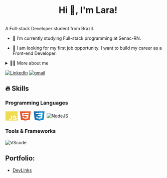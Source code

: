 <!--título-->
<div id="user-content-toc">
  <ul align="center">
    <summary><h1 style="display: inline-block">Hi 👋, I'm Lara!</h1></summary>
</div>

<!-- Presentation -->
<p>
   A Full-stack Developer student from Brazil.

  - 🌱 I’m currently studying Full-stack programming at Senac-RN.

  - 🔭 I am looking for my first job opportunity. I want to build my career as a Front-end Developer.
</p>

<!-- Dropdown -->
<details>
  <summary>👨‍💻 More about me</summary>

  - 💬 I am 32 years old, currently living in Brazil. I have a degree in architecture and urbanism since 2015 but at the end of 2023 I decided to change my career and started studying and joined the full stack programming course.
  - During my career as an architect, I have always had an affinity with the visual part of projects developed through graphic modeling, where I developed skill and curiosity with software in the area. I believe this made me more interested in Front-end.
  - Now as a student I am already taking my first steps using CSS, HTML, JavaScript, Node.js, SQL, developed throughout the course. and I plan to learn React soon.

</details>

<!-- Links -->
[![LinkedIn](https://img.shields.io/badge/LinkedIn-0077B5?style=for-the-badge&logo=linkedin&logoColor=white)](https://www.linkedin.com/in/lara-negreiros/)
[![gmail](https://img.shields.io/badge/Gmail-D14836?style=for-the-badge&logo=gmail&logoColor=white)](https://mail.google.com/mail/u/2/#inbox?compose=CllgCJZZQbQhfqdNFvVJKMfnDTvTNCwrtvwwXmTtMnXdvHRwSvXXWcxbrdwNfpjHSvQHZfBdCKg)

## 🔥 Skills
<!-- Skills: Programming Languages -->
  <div style="flex-basis: 48%;">
    <h3>Programming Languages</h3>
    <img align="center" alt="Js" height="30" width="40" src="https://raw.githubusercontent.com/devicons/devicon/master/icons/javascript/javascript-plain.svg">
    <img align="center" alt="HTML" height="30" width="40" src="https://raw.githubusercontent.com/devicons/devicon/master/icons/html5/html5-original.svg">
    <img align="center" alt="CSS" height="30" width="40" src="https://raw.githubusercontent.com/devicons/devicon/master/icons/css3/css3-original.svg"> 
    <img align="center" alt="NodeJS" height="30" width="50" src="https://img.shields.io/badge/Node.js-43853D?style=for-the-badge&logo=node.js&logoColor=white"> 
  </div>
  
  <!-- Skills: Tools & Frameworks -->
  <div style="flex-basis: 48%;">
    <h3>Tools & Frameworks</h3>
    <img align="center" alt="VScode" height="30" width="40" src="https://cdn.jsdelivr.net/gh/devicons/devicon/icons/vscode/vscode-original.svg">
  </div>
  


  
<!-- Portfolio -->
## Portfolio:
- [DevLinks](https://github.com/larangmota/projeto-devlinks)


